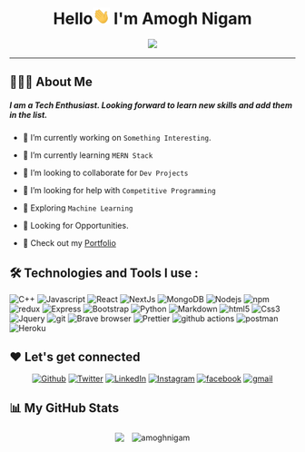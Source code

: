 <h1 align="center">Hello<img src="https://raw.githubusercontent.com/ABSphreak/ABSphreak/master/gifs/Hi.gif" width="30px"> I'm Amogh Nigam</h1>

<div align="center">
  <img src = "images/Banner.png" />
</div>
<hr>

## 👨🏻‍💻 About Me

<h5>I am a Tech Enthusiast. Looking forward to learn new skills and add them in the list.</h5>

- 🔭 I’m currently working on `Something Interesting`.

- 🌱 I’m currently learning `MERN Stack`

- 👯 I’m looking to collaborate for `Dev Projects`

- 🤔 I’m looking for help with `Competitive Programming`

- 🔎 Exploring `Machine Learning`

- 💼 Looking for Opportunities.

- 📝 Check out my [Portfolio](#)


## 🛠️ Technologies and Tools I use :

<p>
<img alt="C++" src="https://img.shields.io/badge/C%2B%2B-00599C?style=for-the-badge&logo=c%2B%2B&logoColor=white" height="25px"/>
<img alt="Javascript" src="https://img.shields.io/badge/JavaScript-323330?style=for-the-badge&logo=javascript&logoColor=F7DF1E"  height="25px"/>
<img alt="React" src="https://img.shields.io/badge/React-20232A?style=for-the-badge&logo=react&logoColor=61DAFB" height="25px"/>
<img alt="NextJs" src="https://img.shields.io/badge/Next-black?style=for-the-badge&logo=next.js&logoColor=white" height="25px"/>
<img alt="MongoDB" src="https://img.shields.io/badge/-MongoDB-13aa52?style=flat-square&logo=mongodb&logoColor=white"  height="25px"/>
<img alt="Nodejs" src="https://img.shields.io/badge/-Nodejs-43853d?style=flat-square&logo=Node.js&logoColor=white"  height="25px"/>
<img alt="npm" src="https://img.shields.io/badge/NPM-%23000000.svg?style=for-the-badge&logo=npm&logoColor=white" height="25px"/>
<img alt="redux" src="https://img.shields.io/badge/-Redux-764ABC?style=flat-square&logo=redux&logoColor=white" height="25px"/>
 <img alt="Express" src="https://img.shields.io/badge/express.js-%23404d59.svg?style=for-the-badge&logo=express&logoColor=%2361DAFB" height="25px"/>
<img alt="Bootstrap" src="https://img.shields.io/badge/Bootstrap-563D7C?style=for-the-badge&logo=bootstrap&logoColor=white" height="25px"/>
<img alt="Python" src="https://img.shields.io/badge/Python-14354C?style=for-the-badge&logo=python&logoColor=white" height="25px"/>
<img alt="Markdown" src="https://img.shields.io/badge/Markdown-000000?style=for-the-badge&logo=markdown&logoColor=white"  height="25px"/>
<img alt="html5" src="https://img.shields.io/badge/HTML5-E34F26?style=for-the-badge&logo=html5&logoColor=white" height="25px"/>
<img alt="Css3" src="https://img.shields.io/badge/CSS3-1572B6?style=for-the-badge&logo=css3&logoColor=white" height="25px"/>
<img alt="Jquery" src="https://img.shields.io/badge/jquery-%230769AD.svg?style=for-the-badge&logo=jquery&logoColor=white" height="25px"/>
<img alt="git" src="https://img.shields.io/badge/-Git-F05032?style=flat-square&logo=git&logoColor=white" height="25px"/>
<img alt="Brave browser" src="https://img.shields.io/badge/-Brave_Browser-FB542B?style=flat-square&logo=brave&logoColor=white" height="25px"/>
<img alt="Prettier" src="https://img.shields.io/badge/-Prettier-F7B93E?style=flat-square&logo=prettier&logoColor=white" height="25px"/>
 <img alt="github actions" src="https://img.shields.io/badge/-Github_Actions-2088FF?style=flat-square&logo=github-actions&logoColor=white" height="25px"/>
 <img alt="postman" src="https://img.shields.io/badge/-Postman-00C7B7?style=flat-square&logo=postman&logoColor=white" height="25px"/>
 <img alt="Heroku" src="https://img.shields.io/badge/-Heroku-430098?style=flat-square&logo=heroku&logoColor=white" height="25px"/>
</p>

## ❤️ Let's get connected
<div align = "center">
<a href="#portfolio" target="_blank">
<img alt="Github" src="https://img.shields.io/badge/amoghnigam-91467F.svg?&style=for-the-badge&logo=appveyor&logoColor=white" height="30px" /></a> 
<a href="https://twitter.com/amoghnigam" target="_blank">
<img alt="Twitter" src="https://img.shields.io/badge/twitter-%231DA1F2.svg?&style=for-the-badge&logo=twitter&logoColor=white"  height="30px"/></a> 
<a href="https://www.linkedin.com/in/amogh-nigam-202232203/" target="_blank">
<img alt="LinkedIn" src="https://img.shields.io/badge/linkedin-%230077B5.svg?&style=for-the-badge&logo=linkedin&logoColor=white"  height="30px"/></a> 
<a href="https://www.instagram.com/amoghnigam/" target="_blank">
<img alt="Instagram" src="https://img.shields.io/badge/Instagram-E4405F?style=for-the-badge&logo=instagram&logoColor=white"  height="30px"/></a>
<a href="https://www.facebook.com/amoghnig4m/" target="_blank">
<img alt="facebook" src="https://img.shields.io/badge/facebook-%232E87FB.svg?&style=for-the-badge&logo=facebook&logoColor=white" height = "30px"/></a>
<a href="mailto:amoghnigam@gmail.com">
<img alt="gmail" src="https://img.shields.io/badge/gmail-%4444.svg?&style=for-the-badge&logo=gmail&logoColor=white" height = "30px"/></a>
</div>

## 📊 My GitHub Stats

<div align="center">
  <img align="center" src="https://github-readme-stats.anuraghazra1.vercel.app/api?username=amogh-nigam&show_icons=true&theme=vision-friendly-dark" style = "margin: 5px;" />
  <img align="center" src="https://github-readme-streak-stats.herokuapp.com/?user=amogh-nigam&theme=dark" alt="amoghnigam" style = "margin: 5px;" />
</div>